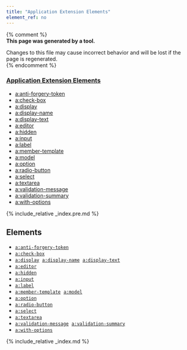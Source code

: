 ```yaml
---
title: "Application Extension Elements"
element_ref: no
---
```


{% comment %}  
**This page was generated by a tool.**  

Changes to this file may cause incorrect behavior and will be lost if the page is
regenerated.  
{% endcomment %}

<nav role="navigation" class="browser">
   <div>
      <h3><a href=".">Application Extension Elements</a></h3>
      <ul>
         <li><a href="anti-forgery-token.html">a:anti-forgery-token</a></li>
         <li><a href="check-box.html">a:check-box</a></li>
         <li><a href="display.html">a:display</a></li>
         <li><a href="display-name.html">a:display-name</a></li>
         <li><a href="display-text.html">a:display-text</a></li>
         <li><a href="editor.html">a:editor</a></li>
         <li><a href="hidden.html">a:hidden</a></li>
         <li><a href="input.html">a:input</a></li>
         <li><a href="label.html">a:label</a></li>
         <li><a href="member-template.html">a:member-template</a></li>
         <li><a href="model.html">a:model</a></li>
         <li><a href="option.html">a:option</a></li>
         <li><a href="radio-button.html">a:radio-button</a></li>
         <li><a href="select.html">a:select</a></li>
         <li><a href="textarea.html">a:textarea</a></li>
         <li><a href="validation-message.html">a:validation-message</a></li>
         <li><a href="validation-summary.html">a:validation-summary</a></li>
         <li><a href="with-options.html">a:with-options</a></li>
      </ul>
   </div>
</nav>

{% include_relative _index.pre.md %}

<div class="ref-element-list">
   <h2 id="elements">Elements</h2>
   <ul>
      <li><a href="anti-forgery-token.html"><code>a:anti-forgery-token</code></a></li>
      <li><a href="check-box.html"><code>a:check-box</code></a></li>
      <li><a href="display.html"><code>a:display</code></a> &nbsp;<a href="display-name.html"><code>a:display-name</code></a> &nbsp;<a href="display-text.html"><code>a:display-text</code></a></li>
      <li><a href="editor.html"><code>a:editor</code></a></li>
      <li><a href="hidden.html"><code>a:hidden</code></a></li>
      <li><a href="input.html"><code>a:input</code></a></li>
      <li><a href="label.html"><code>a:label</code></a></li>
      <li><a href="member-template.html"><code>a:member-template</code></a> &nbsp;<a href="model.html"><code>a:model</code></a></li>
      <li><a href="option.html"><code>a:option</code></a></li>
      <li><a href="radio-button.html"><code>a:radio-button</code></a></li>
      <li><a href="select.html"><code>a:select</code></a></li>
      <li><a href="textarea.html"><code>a:textarea</code></a></li>
      <li><a href="validation-message.html"><code>a:validation-message</code></a> &nbsp;<a href="validation-summary.html"><code>a:validation-summary</code></a></li>
      <li><a href="with-options.html"><code>a:with-options</code></a></li>
   </ul>
</div>

{% include_relative _index.md %}
